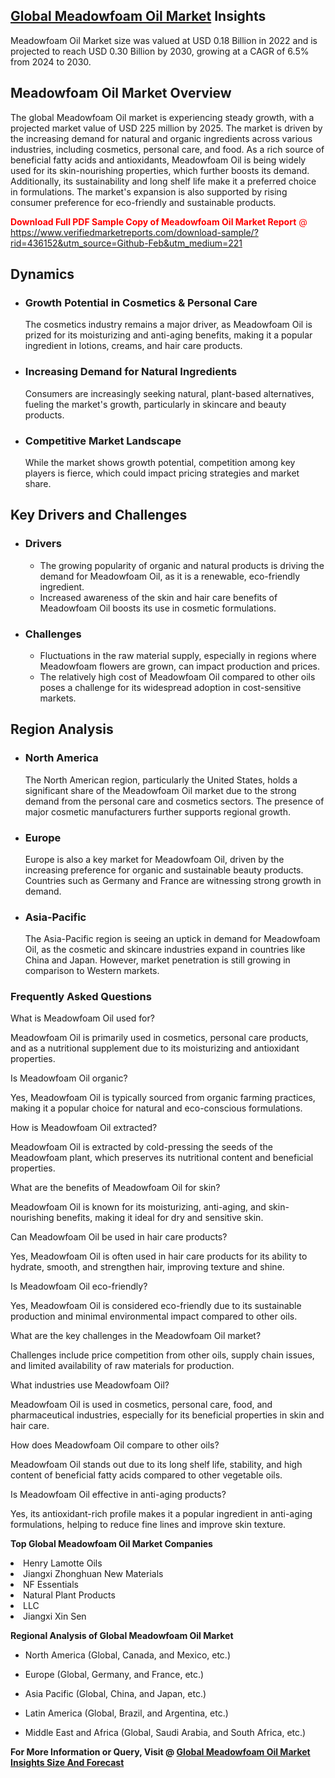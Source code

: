 <h2><a href="https://www.verifiedmarketreports.com/download-sample/?rid=436152&amp;utm_source=Github&amp;utm_medium=221" target="_blank">Global Meadowfoam Oil Market</a> Insights</h2><p>Meadowfoam Oil Market size was valued at USD 0.18 Billion in 2022 and is projected to reach USD 0.30 Billion by 2030, growing at a CAGR of 6.5% from 2024 to 2030.</p><p> <h2>Meadowfoam Oil Market Overview</h2> <p>The global Meadowfoam Oil market is experiencing steady growth, with a projected market value of USD 225 million by 2025. The market is driven by the increasing demand for natural and organic ingredients across various industries, including cosmetics, personal care, and food. As a rich source of beneficial fatty acids and antioxidants, Meadowfoam Oil is being widely used for its skin-nourishing properties, which further boosts its demand. Additionally, its sustainability and long shelf life make it a preferred choice in formulations. The market's expansion is also supported by rising consumer preference for eco-friendly and sustainable products.</p> <p><p><span class=""><span style="color: #ff0000;"><strong>Download Full PDF Sample Copy of Meadowfoam Oil Market Report</strong> @ </span><a href="https://www.verifiedmarketreports.com/download-sample/?rid=436152&amp;utm_source=Github-Feb&amp;utm_medium=221" target="_blank">https://www.verifiedmarketreports.com/download-sample/?rid=436152&amp;utm_source=Github-Feb&amp;utm_medium=221</a></span></p></p> <h2>Dynamics</h2> <ul> <li><h3>Growth Potential in Cosmetics & Personal Care</h3>The cosmetics industry remains a major driver, as Meadowfoam Oil is prized for its moisturizing and anti-aging benefits, making it a popular ingredient in lotions, creams, and hair care products.</li> <li><h3>Increasing Demand for Natural Ingredients</h3>Consumers are increasingly seeking natural, plant-based alternatives, fueling the market's growth, particularly in skincare and beauty products.</li> <li><h3>Competitive Market Landscape</h3>While the market shows growth potential, competition among key players is fierce, which could impact pricing strategies and market share.</li> </ul> <h2>Key Drivers and Challenges</h2> <ul> <li><h3>Drivers</h3> <ul> <li>The growing popularity of organic and natural products is driving the demand for Meadowfoam Oil, as it is a renewable, eco-friendly ingredient.</li> <li>Increased awareness of the skin and hair care benefits of Meadowfoam Oil boosts its use in cosmetic formulations.</li> </ul> </li> <li><h3>Challenges</h3> <ul> <li>Fluctuations in the raw material supply, especially in regions where Meadowfoam flowers are grown, can impact production and prices.</li> <li>The relatively high cost of Meadowfoam Oil compared to other oils poses a challenge for its widespread adoption in cost-sensitive markets.</li> </ul> </li> </ul> <h2>Region Analysis</h2> <ul> <li><h3>North America</h3>The North American region, particularly the United States, holds a significant share of the Meadowfoam Oil market due to the strong demand from the personal care and cosmetics sectors. The presence of major cosmetic manufacturers further supports regional growth.</li> <li><h3>Europe</h3>Europe is also a key market for Meadowfoam Oil, driven by the increasing preference for organic and sustainable beauty products. Countries such as Germany and France are witnessing strong growth in demand.</li> <li><h3>Asia-Pacific</h3>The Asia-Pacific region is seeing an uptick in demand for Meadowfoam Oil, as the cosmetic and skincare industries expand in countries like China and Japan. However, market penetration is still growing in comparison to Western markets.</li> </ul> <h3>Frequently Asked Questions</h3> <p>What is Meadowfoam Oil used for?</p> <p>Meadowfoam Oil is primarily used in cosmetics, personal care products, and as a nutritional supplement due to its moisturizing and antioxidant properties.</p> <p>Is Meadowfoam Oil organic?</p> <p>Yes, Meadowfoam Oil is typically sourced from organic farming practices, making it a popular choice for natural and eco-conscious formulations.</p> <p>How is Meadowfoam Oil extracted?</p> <p>Meadowfoam Oil is extracted by cold-pressing the seeds of the Meadowfoam plant, which preserves its nutritional content and beneficial properties.</p> <p>What are the benefits of Meadowfoam Oil for skin?</p> <p>Meadowfoam Oil is known for its moisturizing, anti-aging, and skin-nourishing benefits, making it ideal for dry and sensitive skin.</p> <p>Can Meadowfoam Oil be used in hair care products?</p> <p>Yes, Meadowfoam Oil is often used in hair care products for its ability to hydrate, smooth, and strengthen hair, improving texture and shine.</p> <p>Is Meadowfoam Oil eco-friendly?</p> <p>Yes, Meadowfoam Oil is considered eco-friendly due to its sustainable production and minimal environmental impact compared to other oils.</p> <p>What are the key challenges in the Meadowfoam Oil market?</p> <p>Challenges include price competition from other oils, supply chain issues, and limited availability of raw materials for production.</p> <p>What industries use Meadowfoam Oil?</p> <p>Meadowfoam Oil is used in cosmetics, personal care, food, and pharmaceutical industries, especially for its beneficial properties in skin and hair care.</p> <p>How does Meadowfoam Oil compare to other oils?</p> <p>Meadowfoam Oil stands out due to its long shelf life, stability, and high content of beneficial fatty acids compared to other vegetable oils.</p> <p>Is Meadowfoam Oil effective in anti-aging products?</p> <p>Yes, its antioxidant-rich profile makes it a popular ingredient in anti-aging formulations, helping to reduce fine lines and improve skin texture.</p> </p><p><strong>Top Global Meadowfoam Oil Market Companies</strong></p><div data-test-id=""><p><li>Henry Lamotte Oils</li><li> Jiangxi Zhonghuan New Materials</li><li> NF Essentials</li><li> Natural Plant Products</li><li> LLC</li><li> Jiangxi Xin Sen</li></p><div><strong>Regional Analysis of&nbsp;Global Meadowfoam Oil Market</strong></div><ul><li dir="ltr"><p dir="ltr">North America&nbsp;(Global, Canada, and Mexico, etc.)</p></li><li dir="ltr"><p dir="ltr">Europe (Global, Germany, and France, etc.)</p></li><li dir="ltr"><p dir="ltr">Asia Pacific&nbsp;(Global, China, and Japan, etc.)</p></li><li dir="ltr"><p dir="ltr">Latin America&nbsp;(Global, Brazil, and Argentina, etc.)</p></li><li dir="ltr">Middle East and Africa&nbsp;(Global, Saudi Arabia, and South Africa, etc.)</li></ul><p><strong>For More Information or Query, Visit @&nbsp;</strong><strong><a href="https://www.verifiedmarketreports.com/product/meadowfoam-oil-market/?utm_source=Github&amp;utm_medium=221" target="_blank">Global Meadowfoam Oil Market Insights Size And Forecast</a></strong></p></div>
